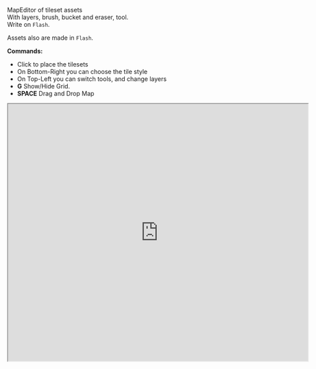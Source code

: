 <!-- header
title: Map Editor
header: true
date: 12/08/2015
author: webcaetano
cover: images/posts/cover/mapEdit.png
thumb: images/posts/thumb/mapEdit.png
tags:
	- Flash
	- Socket.io
	- Isometric
header -->

MapEditor of tileset assets<br>
With layers, brush, bucket and eraser, tool.<br>
Write on `Flash`.

Assets also are made in `Flash`.

**Commands:**<br>
- Click to place the tilesets
- On Bottom-Right you can choose the tile style
- On Top-Left you can switch tools, and change layers
- **G** Show/Hide Grid.<br>
- **SPACE** Drag and Drop Map<br>


<div align="center">
	<iframe src="http://45.55.171.155:3000/mapEdit" width="700" height="600" scrolling="no"></iframe>
</div>
